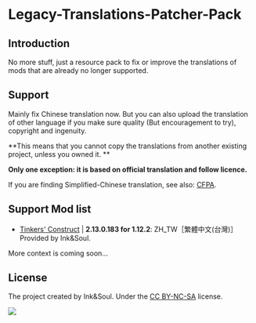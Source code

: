 # Legacy-Translations-Patcher-Pack
## Introduction
No more stuff, just a resource pack to fix or improve the translations of mods that are already no longer supported.

## Support
Mainly fix Chinese translation now. But you can also upload the translation of other language if you make sure quality (But encouragement to try), copyright and ingenuity.

**This means that you cannot copy the translations from another existing project, unless you owned it. **

**Only one exception: it is based on official translation and follow licence.**

If you are finding Simplified-Chinese translation, see also: [CFPA](https://github.com/CFPAOrg/Minecraft-Mod-Language-Package).

## Support Mod list

- [Tinkers' Construct](https://www.curseforge.com/minecraft/mc-mods/tinkers-construct) | **2.13.0.183 for 1.12.2**: ZH_TW［繁體中文(台灣)］Provided by Ink&amp;Soul.

More context is coming soon...

## License
The project created by Ink&amp;Soul. Under the [CC BY-NC-SA](https://creativecommons.org/licenses/by-nc-sa/4.0/) license.

![](https://mirrors.creativecommons.org/presskit/buttons/88x31/png/by-nc-sa.png)
